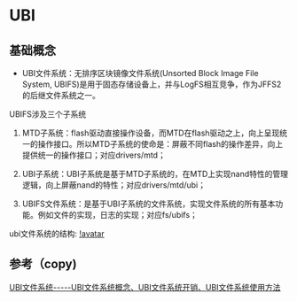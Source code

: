 # UBI

## 基础概念

* UBI文件系统：无排序区块镜像文件系统(Unsorted Block Image File System, UBIFS)是用于固态存储设备上，并与LogFS相互竞争，作为JFFS2的后继文件系统之一。

UBIFS涉及三个子系统

1. MTD子系统：flash驱动直接操作设备，而MTD在flash驱动之上，向上呈现统一的操作接口。所以MTD子系统的使命是：屏蔽不同flash的操作差异，向上提供统一的操作接口；对应drivers/mtd；

2. UBI子系统：UBI子系统是基于MTD子系统的，在MTD上实现nand特性的管理逻辑，向上屏蔽nand的特性；对应drivers/mtd/ubi；

3. UBIFS文件系统：是基于UBI子系统的文件系统，实现文件系统的所有基本功能。例如文件的实现，日志的实现；对应fs/ubifs；

ubi文件系统的结构:
[!avatar](images/ubi-arch.png)

## 参考（copy)
[UBI文件系统-----UBI文件系统概念、UBI文件系统开销、UBI文件系统使用方法](https://zhuanlan.zhihu.com/p/383367301)